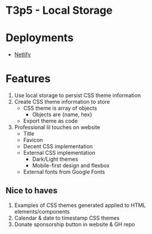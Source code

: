 # T3p5 - Local Storage

# Deployments

- [Netlify](https://colinlocalstorageexample.netlify.app/)

# Features

1. Use local storage to persist CSS theme information
2. Create CSS theme information to store
    - CSS theme is array of objects
        - Objects are {name, hex}
    - Export theme as code
3. Professional lil touches on website
    - Title
    - Favicon
    - Decent CSS implementation
    - External CSS implementation
        - Dark/Light themes
        - Mobile-first design and flexbox
    - External fonts from Google Fonts


## Nice to haves

1. Examples of CSS themes generated applied to HTML elements/components
2. Calendar & date to timestamp CSS themes
3. Donate sponsorship button in website & GH repo
